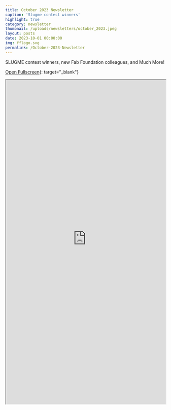 ```yaml
---
title: October 2023 Newsletter
caption: 'Slugme contest winners'
highlight: true
category: newsletter
thumbnail: /uploads/newsletters/october_2023.jpeg
layout: posts
date: 2023-10-01 00:00:00
img: fflogo.svg
permalink: /October-2023-Newsletter
---
```


SLUGME contest winners, new Fab Foundation colleagues, and Much More!

[Open Fullscreen](https://us19.campaign-archive.com/?u=703cd11616d78536ae5d303eb&id=ccb025818b){: target="_blank"}

<iframe src="https://us19.campaign-archive.com/?u=703cd11616d78536ae5d303eb&id=ccb025818b" style="max-width: 1024px; width: 100%; margin: 0 auto; height: 1024px"></iframe>

